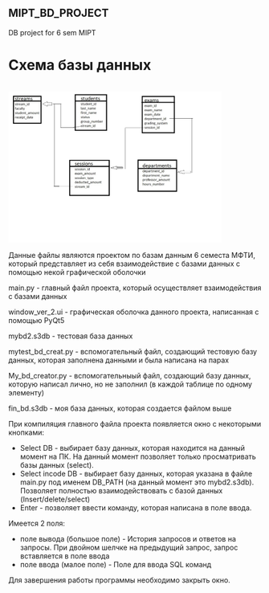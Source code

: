 ## MIPT_BD_PROJECT

DB project for 6 sem MIPT

# Схема базы данных

<br>
<img height="300" src="https://github.com/FrogInTheFog/MIPT_BD_PROJECT/blob/master/skhema.jpg"/>
</br>



Данные файлы являются проектом по базам данным 6 семеста МФТИ, который представляет из себя взаимодействие с базами данных с помощью некой графической оболочки

main.py - главный файл проекта, который осуществляет взаимодействия с базами данных

window_ver_2.ui - графическая оболочка данного проекта, написанная с помощью PyQt5

mybd2.s3db - тестовая база данных

mytest_bd_creat.py - вспомогательный файл, создающий тестовую базу данных, которая заполнена данными и была написана на парах

My_bd_creator.py - вспомогательныый файл, создающий базу данных, которую написал лично, но не заполнил (в каждой таблице по одному элементу)

fin_bd.s3db - моя база данных, которая создается файлом выше

При компиляция главного файла проекта появляется окно с некоторыми кнопками:
  - Select DB - выбирает базу данных, которая находится на данный момент на ПК. На данный момент позволяет только просматривать базы данных (select).
  - Select incode DB - выбирает базу данных, которая указана в файле main.py под именем DB_PATH (на данный момент это mybd2.s3db). Позволяет полностью взаимодействовать с базой данных (Insert/delete/select)
  - Enter - позволяет ввести команду, которая написана в поле ввода.
  
 Имеется 2 поля: 
  - поле вывода (большое поле) - История запросов и ответов на запросы. При двойном шелчке на предыдущий запрос, запрос вставляется в поле ввода
  - поле ввода (малое поле) - Поле для ввода SQL команд
  
 Для завершения работы программы необходимо закрыть окно. 
